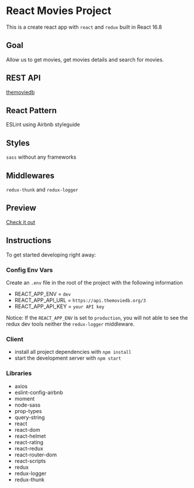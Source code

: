 # React Movies Project
This is a create react app with `react` and `redux` built in React 16.8

## Goal
Allow us to get movies, get movies details and search for movies.

## REST API
[themoviedb](https://www.themoviedb.org/documentation/api)

## React Pattern
ESLint using Airbnb styleguide

## Styles
`sass` without any frameworks

## Middlewares
`redux-thunk` and `redux-logger`

## Preview
[Check it out](https://react-movies-wesley.herokuapp.com/)

## Instructions
To get started developing right away:

### Config Env Vars
Create an `.env` file in the root of the project with the following information
* REACT_APP_ENV = `dev`
* REACT_APP_API_URL = `https://api.themoviedb.org/3`
* REACT_APP_API_KEY = `your API key`

Notice: If the `REACT_APP_ENV` is set to `production`, you will not able to see the redux dev tools neither the `redux-logger` middleware.

### Client
* install all project dependencies with `npm install`
* start the development server with `npm start`

### Libraries
* axios
* eslint-config-airbnb
* moment
* node-sass
* prop-types
* query-string
* react
* react-dom
* react-helmet
* react-rating
* react-redux
* react-router-dom
* react-scripts
* redux
* redux-logger
* redux-thunk
